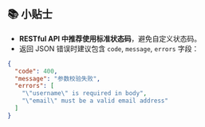## 📚 小贴士

- **RESTful API 中推荐使用标准状态码**，避免自定义状态码。
- 返回 JSON 错误时建议包含 `code`, `message`, `errors` 字段：

```json
{
  "code": 400,
  "message": "参数校验失败",
  "errors": [
    "\"username\" is required in body",
    "\"email\" must be a valid email address"
  ]
}
```